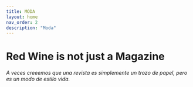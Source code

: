 ```yaml
---
title: MODA
layout: home
nav_order: 2
description: "Moda"
---
```

# Red Wine is not just a Magazine
<em> A veces creeemos que una revista es simplemente un trozo de papel, pero es un modo de estilo vida.</em>
